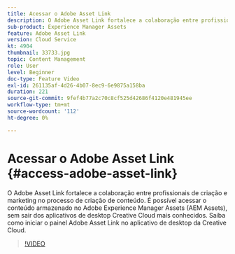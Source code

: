 ```yaml
---
title: Acessar o Adobe Asset Link
description: O Adobe Asset Link fortalece a colaboração entre profissionais de criação e marketing no processo de criação de conteúdo. É possível acessar o conteúdo armazenado no Adobe Experience Manager Assets (AEM Assets), sem sair dos aplicativos de desktop Creative Cloud mais conhecidos. Saiba como iniciar o painel Adobe Asset Link no aplicativo de desktop da Creative Cloud.
sub-product: Experience Manager Assets
feature: Adobe Asset Link
version: Cloud Service
kt: 4904
thumbnail: 33733.jpg
topic: Content Management
role: User
level: Beginner
doc-type: Feature Video
exl-id: 261135af-4d26-4b07-8ec9-6e9875a158ba
duration: 221
source-git-commit: 9fef4b77a2c70c8cf525d42686f4120e481945ee
workflow-type: tm+mt
source-wordcount: '112'
ht-degree: 0%

---
```


# Acessar o Adobe Asset Link {#access-adobe-asset-link}

O Adobe Asset Link fortalece a colaboração entre profissionais de criação e marketing no processo de criação de conteúdo. É possível acessar o conteúdo armazenado no Adobe Experience Manager Assets (AEM Assets), sem sair dos aplicativos de desktop Creative Cloud mais conhecidos. Saiba como iniciar o painel Adobe Asset Link no aplicativo de desktop da Creative Cloud.

>[!VIDEO](https://video.tv.adobe.com/v/33733?quality=12&learn=on)
